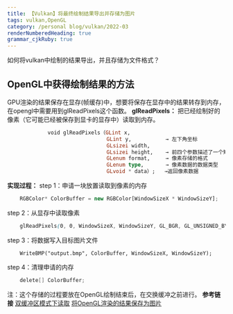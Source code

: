 ```yaml
---
title: 【Vulkan】将最终绘制结果导出并存储为图片
tags: vulkan,OpenGL
category: /personal blog/vulkan/2022-03
renderNumberedHeading: true
grammar_cjkRuby: true
---
```



如何将vulkan中绘制的结果导出，并且存储为文件格式？

## OpenGL中获得绘制结果的方法
GPU渲染的结果保存在显存(帧缓存)中，想要将保存在显存中的结果转存到内存，在opengl中需要用到glReadPixels这个函数。
**glReadPixels：** 把已经绘制好的像素（它可能已经被保存到显卡的显存中）读取到内存。

``` haskell
			 void glReadPixels（GLint x, 
								GLint y,       	   → 左下角坐标
								GLsizei width,
                      			GLsizei height,    → 前四个参数描述了一个矩形范围
                                GLenum format,     → 像素存储的格式
                                GLenum type,   	   → 像素数据的数据类型
                                GLvoid * data）;   →返回像素数据
```

**实现过程：** 
step 1：申请一块放置读取到像素的内存
``` javascript
	RGBColor* ColorBuffer = new RGBColor[WindowSizeX * WindowSizeY];
```
step 2：从显存中读取像素
``` scss
	glReadPixels(0, 0, WindowSizeX, WindowSizeY, GL_BGR, GL_UNSIGNED_BYTE, ColorBuffer);
```
step 3：将数据写入目标图片文件

``` reasonml
	WriteBMP("output.bmp", ColorBuffer, WindowSizeX, WindowSizeY);
```

step 4：清理申请的内存

``` gradle
	delete[] ColorBuffer;
```

注：这个存储的过程要放在OpenGL绘制结束后，在交换缓冲之前进行。
**参考链接** 
[双缓冲区模式下读取](https://blog.csdn.net/cd_yourheart/article/details/123528957)
[将OpenGL渲染的结果保存为图片](https://blog.csdn.net/u013412391/article/details/120565095)
